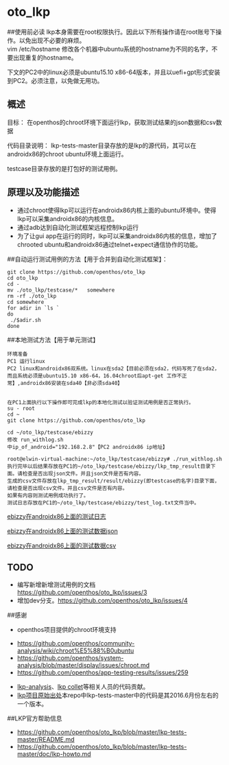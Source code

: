 # oto_lkp

##使用前必读
lkp本身需要在root权限执行。因此以下所有操作请在root账号下操作。以免出现不必要的麻烦。  
vim /etc/hostname
修改各个机器中ubuntu系统的hostname为不同的名字，不要出现重复的hostname。

下文的PC2中的linux必须是ubuntu15.10 x86-64版本，并且以uefi+gpt形式安装到PC2。必须注意，以免做无用功。
## 概述
目标： 在openthos的chroot环境下面运行lkp，获取测试结果的json数据和csv数据

代码目录说明：
lkp-tests-master目录存放的是lkp的源代码，其可以在androidx86的chroot ubuntu环境上面运行。 

testcase目录存放的是打包好的测试用例。
## 原理以及功能描述
- 通过chroot使得lkp可以运行在androidx86内核上面的ubuntu环境中。使得lkp可以采集androidx86的内核信息。
- 通过adb达到自动化测试框架远程控制lkp运行
- 为了让gui app在运行的同时，lkp可以采集androidx86内核的信息，增加了chrooted ubuntu和androidx86通过telnet+expect通信协作的功能。

##自动运行测试用例的方法【用于合并到自动化测试框架】：
```
git clone https://github.com/openthos/oto_lkp
cd oto_lkp
cd -
mv ./oto_lkp/testcase/*   somewhere
rm -rf ./oto_lkp
cd somewhere
for adir in `ls `
do
 ./$adir.sh
done
```

##本地测试方法【用于单元测试】
```
环境准备
PC1 运行linux 
PC2 linux和androidx86双系统。linux在sda2【目前必须在sda2，代码写死了在sda2，而且系统必须是ubuntu15.10 x86-64，16.04chroot后apt-get 工作不正常】,androidx86安装在sda40【非必须sda40】


在PC1上面执行以下操作即可完成lkp的本地化测试以验证测试用例是否正常执行。
su - root
cd ~
git clone https://github.com/openthos/oto_lkp

cd ~/oto_lkp/testcase/ebizzy
修改 run_withlog.sh
中ip_of_android="192.168.2.8"【PC2 androidx86 ip地址】

root@elwin-virtual-machine:~/oto_lkp/testcase/ebizzy# ./run_withlog.sh
执行完毕以后结果存放在PC1的~/oto_lkp/testcase/ebizzy/lkp_tmp_result目录下面。请检查是否出现json文件。并且json文件是否有内容。
生成的csv文件存放在lkp_tmp_result/result/ebizzy(即testcase的名字)目录下面，请检查是否出现csv文件。并且csv文件是否有内容。
如果有内容则测试用例成功执行了。
测试日志存放在PC1的~/oto_lkp/testcase/ebizzy/test_log.txt文件当中。
```

[ebizzy在androidx86上面的测试日志](https://github.com/openthos/oto_lkp/blob/master/testcase/ebizzy/test_log.txt) 

[ebizzy在androidx86上面的测试数据json](https://github.com/openthos/oto_lkp/tree/master/testcase/ebizzy/lkp_tmp_result) 

[ebizzy在androidx86上面的测试数据csv](https://github.com/openthos/oto_lkp/tree/master/testcase/ebizzy/lkp_tmp_result/)
## TODO
- 编写新增新增测试用例的文档 https://github.com/openthos/oto_lkp/issues/3
- 增加dev分支。https://github.com/openthos/oto_lkp/issues/4  

##感谢
- openthos项目提供的chroot环境支持
 + https://github.com/openthos/community-analysis/wiki/chroot%E5%88%B0ubuntu
 + https://github.com/openthos/system-analysis/blob/master/display/issues/chroot.md
 + https://github.com/openthos/app-testing-results/issues/259
- [lkp-analysis](https://github.com/openthos/lkp-analysis)、[lkp collet](https://github.com/openthos/lkp-analysis/tree/lkp_collect)等相关人员的代码贡献。
- [lkp项目原始出处](https://github.com/fengguang/lkp-tests)本repo中lkp-tests-master中的代码是其2016.6月份左右的一个版本。

##LKP官方帮助信息
- https://github.com/openthos/oto_lkp/blob/master/lkp-tests-master/README.md
- https://github.com/openthos/oto_lkp/blob/master/lkp-tests-master/doc/lkp-howto.md
